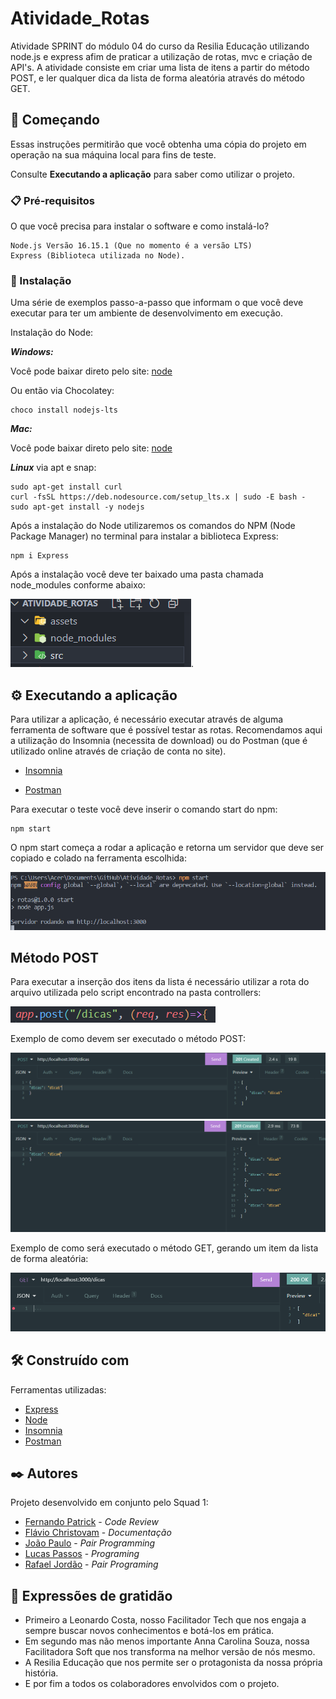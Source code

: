 # Atividade_Rotas
Atividade SPRINT do módulo 04 do curso da Resilia Educação utilizando node.js e express afim de praticar a utilização de rotas, mvc e criação de API's.
A atividade consiste em criar uma lista de itens a partir do método POST, e ler qualquer dica da lista de forma aleatória através do método GET.

## 🚀 Começando

Essas instruções permitirão que você obtenha uma cópia do projeto em operação na sua máquina local para fins de teste.

Consulte **Executando a aplicação** para saber como utilizar o projeto.

### 📋 Pré-requisitos

O que você precisa para instalar o software e como instalá-lo?

```
Node.js Versão 16.15.1 (Que no momento é a versão LTS)
Express (Biblioteca utilizada no Node).
```

### 🔧 Instalação

Uma série de exemplos passo-a-passo que informam o que você deve executar para ter um ambiente de desenvolvimento em execução.

Instalação do Node:


***Windows:***

Você pode baixar direto pelo site: [node](https://nodejs.org/en/)

Ou então via Chocolatey:
```
choco install nodejs-lts
```

***Mac:***

Você pode baixar direto pelo site: [node](https://nodejs.org/en/)

***Linux*** 
via apt e snap:

```
sudo apt-get install curl
curl -fsSL https://deb.nodesource.com/setup_lts.x | sudo -E bash -
sudo apt-get install -y nodejs
```

Após a instalação do Node utilizaremos os comandos do NPM (Node Package Manager) no terminal para instalar a biblioteca Express:

```
npm i Express
```
Após a instalação você deve ter baixado uma pasta chamada node_modules conforme abaixo:

![pastas](./assets/node_modules.PNG).

## ⚙️ Executando a aplicação

Para utilizar a aplicação, é necessário executar através de alguma ferramenta de software que é possível testar as rotas. Recomendamos
aqui a utilização do Insomnia (necessita de download) ou do Postman (que é utilizado online através de criação de conta no site).

* [Insomnia](https://insomnia.rest/download)

* [Postman](https://www.postman.com/)

Para executar o teste você deve inserir o comando start do npm:

```
npm start
```
O npm start começa a rodar a aplicação e retorna um servidor que deve ser copiado e colado na ferramenta escolhida:

![start](./assets/npm_start.PNG)

## Método POST
Para executar a inserção dos itens da lista é necessário utilizar a rota do arquivo utilizada pelo script encontrado na pasta controllers:

![controllers](./assets/controllers_POST.PNG)

Exemplo de como devem ser executado o método POST: 

![comandos](./assets/exemplo_POST.PNG)![comandos](./assets/exemplo_POST_2.PNG)


Exemplo de como será executado o método GET, gerando um item da lista de forma aleatória:

![resultados](./assets/exemplo_GET.PNG)

## 🛠️ Construído com

Ferramentas utilizadas:

* [Express](https://expressjs.com/pt-br/)
* [Node](https://nodejs.org/en/docs/)
* [Insomnia](https://docs.insomnia.rest/)
* [Postman](https://www.postman.com/product/what-is-postman/)

## ✒️ Autores

Projeto desenvolvido em conjunto pelo Squad 1:

* [Fernando Patrick](https://github.com/FernandoPatrick) - *Code Review* 
* [Flávio Christovam](https://github.com/fchristovam) - *Documentação* 
* [João Paulo](https://github.com/Joao-P-G-Begiato) - *Pair Programming* 
* [Lucas Passos](https://github.com/LucasBinho) - *Programing* 
* [Rafael Jordão](https://github.com/rafaelljordao) - *Pair Programing* 


## 🎁 Expressões de gratidão

* Primeiro a Leonardo Costa, nosso Facilitador Tech que nos engaja a sempre buscar novos conhecimentos e botá-los em prática.
* Em segundo mas não menos importante Anna Carolina Souza, nossa Facilitadora Soft que nos transforma na melhor versão de nós mesmo.
* A Resilia Educação que nos permite ser o protagonista da nossa própria história.
* E por fim a todos os colaboradores envolvidos com o projeto.
